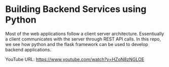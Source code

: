 # Building Backend Services using Python

Most of the web applications follow a client server architecture. Essentiually a client communicates with the server through REST API calls. In this repo, we see how python and the flask framework can be used to develop backend applications. <br>

YouTube URL: https://www.youtube.com/watch?v=HZoN8zNGLOE


